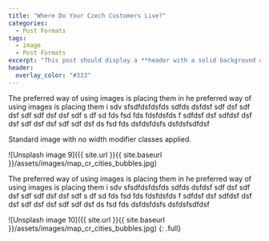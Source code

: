 ```yaml
---
title: "Where Do Your Czech Customers Live?"
categories:
  - Post Formats
tags:
  - image
  - Post Formats
excerpt: "This post should display a **header with a solid background color**, if the theme supports it."
header:
  overlay_color: "#333"
---
```

The preferred way of using images is placing them in he preferred way of using images is placing them i sdv sfsdfdsfdsfds sdfds  dsfdsf sdf dsf sdf dsf sdf sdf dsf dsf  sdf s df sd fds fsd fds fdsfdsfds f sdfdsf dsf  sdfdsf dsf dsf sdf dsf dsf sdf sdf dsf ds fsd fds   dsfdsfdsfs dsfdsfsdfdsf

Standard image with no width modifier classes applied.

![Unsplash image 9]({{ site.url }}{{ site.baseurl }}/assets/images/map_cr_cities_bubbles.jpg)

The preferred way of using images is placing them in he preferred way of using images is placing them i sdv sfsdfdsfdsfds sdfds  dsfdsf sdf dsf sdf dsf sdf sdf dsf dsf  sdf s df sd fds fsd fds fdsfdsfds f sdfdsf dsf  sdfdsf dsf dsf sdf dsf dsf sdf sdf dsf ds fsd fds   dsfdsfdsfs dsfdsfsdfdsf


![Unsplash image 10]({{ site.url }}{{ site.baseurl }}/assets/images/map_cr_cities_bubbles.jpg)
{: .full}